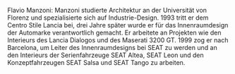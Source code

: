 Flavio Manzoni: Manzoni studierte Architektur an der Universität von Florenz und spezialisierte sich auf Industrie-Design. 1993 tritt er dem Centro Stile Lancia bei, drei Jahre später wurde er für das Innenraumdesign der Automarke verantwortlich gemacht. Er arbeitete an  Projekten wie den Interieurs des Lancia Dialogos und des Maserati 3200 GT. 1999 zog er nach Barcelona, um Leiter des Innenraumdesigns bei SEAT zu werden und an den Interieurs der Serienfahrzeuge SEAT Altea, SEAT Leon und den Konzeptfahrzeugen SEAT Salsa und SEAT Tango zu arbeiten.
